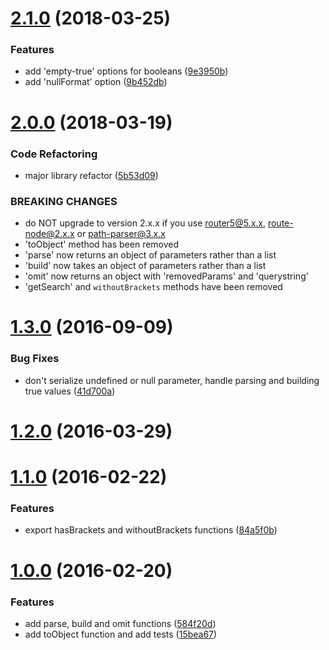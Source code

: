 <a name="2.1.0"></a>
# [2.1.0](https://github.com/troch/search-params/compare/v2.0.0...v2.1.0) (2018-03-25)


### Features

* add 'empty-true' options for booleans ([9e3950b](https://github.com/troch/search-params/commit/9e3950b))
* add 'nullFormat' option ([9b452db](https://github.com/troch/search-params/commit/9b452db))



<a name="2.0.0"></a>
# [2.0.0](https://github.com/troch/search-params/compare/v1.3.0...v2.0.0) (2018-03-19)


### Code Refactoring

* major library refactor ([5b53d09](https://github.com/troch/search-params/commit/5b53d09))


### BREAKING CHANGES

* do NOT upgrade to version 2.x.x if you use router5@5.x.x, route-node@2.x.x or path-parser@3.x.x
* 'toObject' method has been removed
* 'parse' now returns an object of parameters rather than a list
* 'build' now takes an object of parameters rather than a list
* 'omit' now returns an object with 'removedParams' and 'querystring'
* 'getSearch' and `withoutBrackets` methods have been removed



<a name="1.3.0"></a>
# [1.3.0](https://github.com/troch/search-params/compare/v1.2.0...v1.3.0) (2016-09-09)


### Bug Fixes

* don't serialize undefined or null parameter, handle parsing and building true values ([41d700a](https://github.com/troch/search-params/commit/41d700a))



<a name="1.2.0"></a>
# [1.2.0](https://github.com/troch/search-params/compare/v1.1.0...v1.2.0) (2016-03-29)



<a name="1.1.0"></a>
# [1.1.0](https://github.com/troch/search-params/compare/v1.0.0...v1.1.0) (2016-02-22)


### Features

* export hasBrackets and withoutBrackets functions ([84a5f0b](https://github.com/troch/search-params/commit/84a5f0b))



<a name="1.0.0"></a>
# [1.0.0](https://github.com/troch/search-params/compare/584f20d...v1.0.0) (2016-02-20)


### Features

* add parse, build and omit functions ([584f20d](https://github.com/troch/search-params/commit/584f20d))
* add toObject function and add tests ([15bea67](https://github.com/troch/search-params/commit/15bea67))



